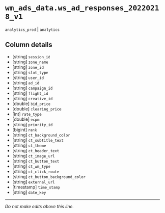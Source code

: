 # `wm_ads_data.ws_ad_responses_20220218_v1`
`analytics_prod` | `analytics`

## Column details
* [string]    `session_id`
* [string]    `zone_name`
* [string]    `zone_id`
* [string]    `slot_type`
* [string]    `user_id`
* [string]    `ad_id`
* [string]    `campaign_id`
* [string]    `flight_id`
* [string]    `creative_id`
* [double]    `bid_price`
* [double]    `clearing_price`
* [int]       `rate_type`
* [double]    `ecpm`
* [string]    `priority_id`
* [bigint]    `rank`
* [string]    `ct_background_color`
* [string]    `ct_subtitle_text`
* [string]    `ct_theme`
* [string]    `ct_header_text`
* [string]    `ct_image_url`
* [string]    `ct_button_text`
* [string]    `ct_wm_type`
* [string]    `ct_click_route`
* [string]    `ct_button_background_color`
* [string]    `external_url`
* [timestamp] `time_stamp`
* [string]    `date_key`

-------------------------------------------------------------------------------
*Do not make edits above this line.*
